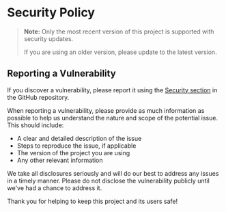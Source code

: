 # Security Policy

> **Note:** Only the most recent version of this project is supported with security updates.
>
> If you are using an older version, please update to the latest version.

## Reporting a Vulnerability

If you discover a vulnerability, please report it using the
[Security section](https://github.com/Foulest/blue-check-hider/security) in the GitHub repository.

When reporting a vulnerability, please provide as much information as possible to help us understand the nature and
scope of the potential issue. This should include:

- A clear and detailed description of the issue
- Steps to reproduce the issue, if applicable
- The version of the project you are using
- Any other relevant information

We take all disclosures seriously and will do our best to address any issues in a timely manner. Please do not disclose
the vulnerability publicly until we've had a chance to address it.

Thank you for helping to keep this project and its users safe!
